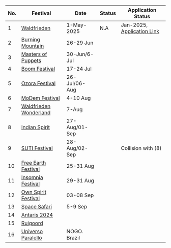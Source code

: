 | No. | Festival                                                                 | Date       | Status | Application Status                                      |
|-----|---------------------------------------------------------------------------|------------|--------|--------------------------------------------------------|
| 1   | [Waldfrieden](https://www.waldfrieden.net/)                              | 1-May-2025 | N.A    | Jan-2025, [Application Link](https://www.waldfrieden.net/en/infos/application/) |
| 2   | [Burning Mountain](https://www.burning-mountain.ch/)                     | 26-29 Jun  |        |                                                        |
| 3   | [Masters of Puppets](https://www.mastersofpuppets.net/)                  | 30-Jun/6-Jul |        |                                                        |
| 4   | [Boom Festival](https://www.boomfestival.org/)                           | 17-24 Jul  |        |                                                        |
| 5   | [Ozora Festival](https://2023.ozorafestival.eu/)                         | 26-Jul/06-Aug |        |                                                        |
| 6   | [MoDem Festival](https://modemfestival.com/)                             | 4-10 Aug   |        |                                                        |
| 7   | [Waldfrieden Wonderland](https://www.waldfrieden.net/wonderland/)        | 7-Aug      |        |                                                        |
| 8   | [Indian Spirit](https://www.indian-spirit.de/)                           | 27-Aug/01-Sep |        |                                                        |
| 9   | [SUTI Festival](https://sutifestival.com/2024/)                          | 28-Aug/02-Sep |        | Collision with (8)                                     |
| 10  | [Free Earth Festival](https://freeearth-festival.com/)                   | 25-31 Aug  |        |                                                        |
| 11  | [Insomnia Festival](http://www.insomnia-festival.com/en/)                | 29-31 Aug  |        |                                                        |
| 12  | [Own Spirit Festival](https://www.ownspiritfestival.org/)                | 03-08 Sep  |        |                                                        |
| 13  | [Space Safari](https://space-safari.com/participate/)                     | 5-9 Sep    |        |                                                        |
| 14  | [Antaris 2024](https://festiware.app/antaris/register/Antaris2024-vendor)|            |        |                                                        |
| 15  | [Ruigoord](https://ruigoord.nl/)                                         |            |        |                                                        |
| 16  | [Universo Paralello](https://www.universoparalello.org/)                 | NOGO. Brazil |        |                                                        |
